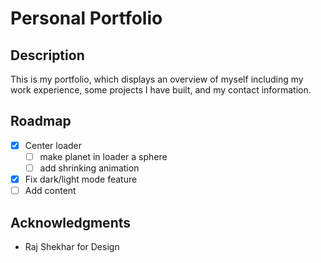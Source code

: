 # Personal Portfolio

## Description

This is my portfolio, which displays an overview of myself including my work experience, some projects I have built, and my contact information.

## Roadmap

- [x] Center loader
  - [ ] make planet in loader a sphere
  - [ ] add shrinking animation
- [x] Fix dark/light mode feature
- [ ] Add content

## Acknowledgments

* Raj Shekhar for Design
